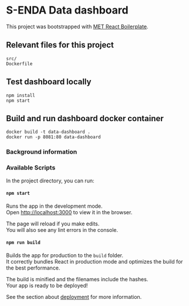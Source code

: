 # S-ENDA Data dashboard
This project was bootstrapped with [MET React Boilerplate](https://gitlab.met.no/team-frontend/react-boilerplate.git).

## Relevant files for this project
```
src/
Dockerfile
```

## Test dashboard locally
```shell
npm install
npm start
```

## Build and run dashboard docker container
```
docker build -t data-dashboard .
docker run -p 8081:80 data-dashboard
```

### Background information
### Available Scripts

In the project directory, you can run:

#### `npm start`

Runs the app in the development mode.<br>
Open [http://localhost:3000](http://localhost:3000) to view it in the browser.

The page will reload if you make edits.<br>
You will also see any lint errors in the console.

#### `npm run build`

Builds the app for production to the `build` folder.<br>
It correctly bundles React in production mode and optimizes the build for the best performance.

The build is minified and the filenames include the hashes.<br>
Your app is ready to be deployed!

See the section about [deployment](#deployment) for more information.
